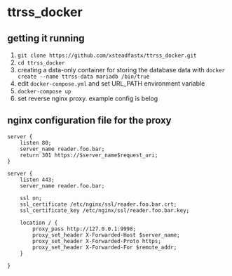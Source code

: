 # ttrss_docker

## getting it running
1. `git clone https://github.com/xsteadfastx/ttrss_docker.git`
2. `cd ttrss_docker`
3. creating a data-only container for storing the database data with `docker create --name ttrss-data mariadb /bin/true`
4. edit `docker-compose.yml` and set URL_PATH environment variable
5. `docker-compose up`
6. set reverse nginx proxy. example config is belog

## nginx configuration file for the proxy
```
server {
	listen 80;
	server_name reader.foo.bar;
	return 301 https://$server_name$request_uri;
}

server {
	listen 443;
	server_name reader.foo.bar;

	ssl on;
	ssl_certificate /etc/nginx/ssl/reader.foo.bar.crt;
	ssl_certificate_key /etc/nginx/ssl/reader.foo.bar.key;

	location / {
		proxy_pass http://127.0.0.1:9998;
		proxy_set_header X-Forwarded-Host $server_name;
		proxy_set_header X-Forwarded-Proto https;
		proxy_set_header X-Forwarded-For $remote_addr;
	}

}
```
